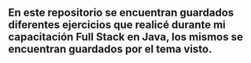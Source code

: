 ## En este repositorio se encuentran guardados diferentes ejercicios que realicé durante mi capacitación Full Stack en Java, los mismos se encuentran guardados por el tema visto.
